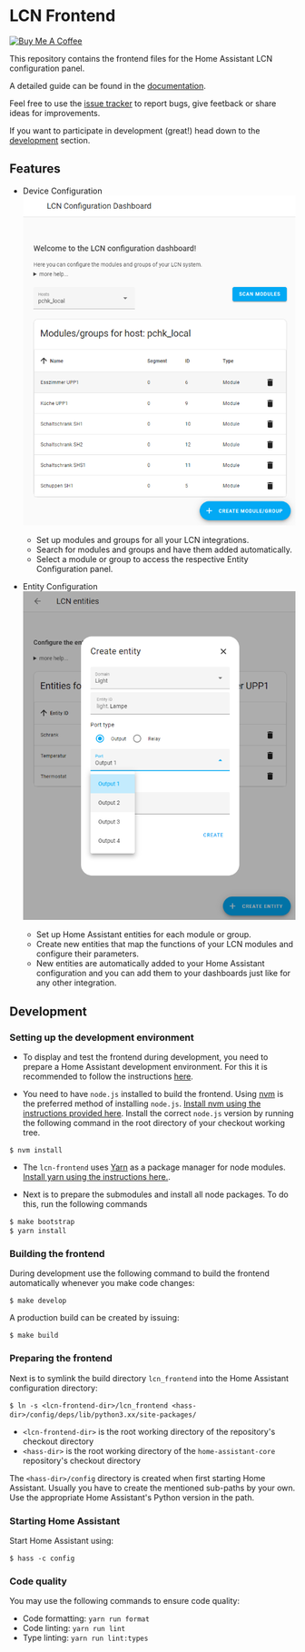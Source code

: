 # LCN Frontend

<a href="https://www.buymeacoffee.com/alengwenus" target="_blank"><img src="https://www.buymeacoffee.com/assets/img/custom_images/white_img.png" alt="Buy Me A Coffee" style="height: auto !important;width: auto !important;" ></a>

This repository contains the frontend files for the Home Assistant LCN configuration panel.

A detailed guide can be found in the [documentation](./docs/lcn-frontend.md).

Feel free to use the [issue tracker](https://github.com/alengwenus/lcn-frontend/issues) to report bugs, give feetback or share ideas for improvements.

If you want to participate in development (great!) head down to the [development](#development) section.

## Features

- Device Configuration
  ![Device Configuration](./screenshots/lcn_devices.png?raw=true)

  - Set up modules and groups for all your LCN integrations.
  - Search for modules and groups and have them added automatically.
  - Select a module or group to access the respective Entity Configuration panel.

- Entity Configuration
  ![Entity Configuration](./screenshots/lcn_create_entity.png?raw=true)
  - Set up Home Assistant entities for each module or group.
  - Create new entities that map the functions of your LCN modules and configure their parameters.
  - New entities are automatically added to your Home Assistant configuration and you can add them to your dashboards just like for any other integration.

## Development

### Setting up the development environment

- To display and test the frontend during development, you need to prepare a Home Assistant development environment. For this it is recommended to follow the instructions [here](https://developers.home-assistant.io/docs/development_environment/).

- You need to have `node.js` installed to build the frontend. Using [nvm](https://github.com/nvm-sh/nvm) is the preferred method of installing `node.js`. [Install nvm using the instructions provided here](https://github.com/nvm-sh/nvm#install--update-script). Install the correct `node.js` version by running the following command in the root directory of your checkout working tree.

```shell
$ nvm install
```

- The `lcn-frontend` uses [Yarn](https://classic.yarnpkg.com/en/) as a package manager for node modules. [Install yarn using the instructions here.](https://yarnpkg.com/getting-started/install).

- Next is to prepare the submodules and install all node packages.
  To do this, run the following commands

```shell
$ make bootstrap
$ yarn install
```

### Building the frontend

During development use the following command to build the frontend automatically whenever you make code changes:

```shell
$ make develop
```

A production build can be created by issuing:

```shell
$ make build
```

### Preparing the frontend

Next is to symlink the build directory `lcn_frontend` into the Home Assistant configuration directory:

```shell
$ ln -s <lcn-frontend-dir>/lcn_frontend <hass-dir>/config/deps/lib/python3.xx/site-packages/
```

- `<lcn-frontend-dir>` is the root working directory of the repository's checkout directory
- `<hass-dir>` is the root working directory of the `home-assistant-core` repository's checkout directory

The `<hass-dir>/config` directory is created when first starting Home Assistant. Usually you have to create the mentioned sub-paths by your own. Use the appropriate Home Assistant's Python version in the path.

### Starting Home Assistant

Start Home Assistant using:

```shell
$ hass -c config
```

### Code quality

You may use the following commands to ensure code quality:

- Code formatting: `yarn run format`
- Code linting: `yarn run lint`
- Type linting: `yarn run lint:types`

